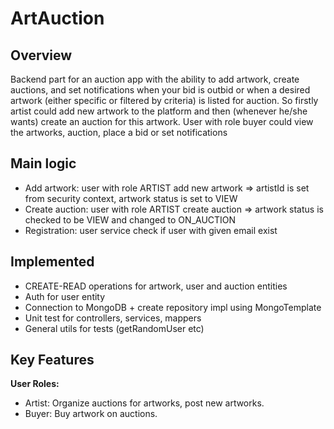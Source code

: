 # ArtAuction

## Overview
Backend part for an auction app with the ability to add artwork, create auctions, and set notifications when your bid is outbid or when a desired artwork (either specific or filtered by criteria) is listed for auction. 
So firstly artist could add new artwork to the platform and then (whenever he/she wants) create an auction for this artwork. User with role buyer could view the artworks, auction, place a bid or set notifications 

## Main logic
- Add artwork: user with role ARTIST add new artwork => artistId is set from security context, artwork status is set to VIEW
- Create auction: user with role ARTIST create auction => artwork status is checked to be VIEW and changed to ON_AUCTION
- Registration: user service check if user with given email exist

## Implemented
- CREATE-READ operations for artwork, user and auction entities
- Auth for user entity
- Connection to MongoDB + create repository impl using MongoTemplate
- Unit test for controllers, services, mappers
- General utils for tests (getRandomUser etc)

## Key Features
**User Roles:**
- Artist: Organize auctions for artworks, post new artworks.
- Buyer: Buy artwork on auctions.
